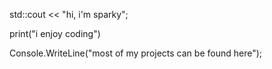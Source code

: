 std::cout << "hi, i'm sparky";

print("i enjoy coding")

Console.WriteLine("most of my projects can be found here");

<!---
vSparkyy/vSparkyy is a ✨ special ✨ repository because its `README.md` (this file) appears on your GitHub profile.
You can click the Preview link to take a look at your changes.
--->
